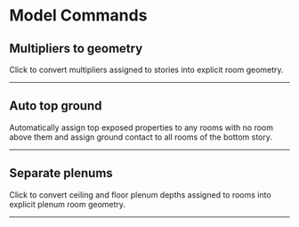 # Model Commands

## Multipliers to geometry

Click to convert multipliers assigned to stories into explicit room geometry.

---

## Auto top ground

Automatically assign top exposed properties to any rooms with no room above them and assign ground contact to all rooms of the bottom story.

---

## Separate plenums

Click to convert ceiling and floor plenum depths assigned to rooms into explicit plenum room geometry.

---